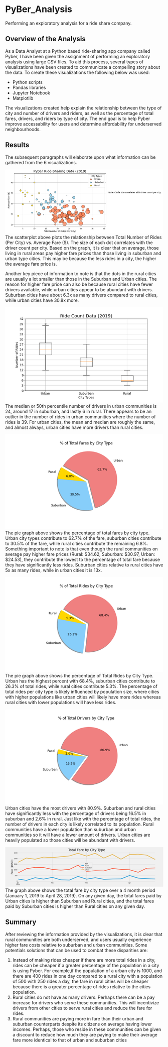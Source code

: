 # PyBer_Analysis
Performing an exploratory analysis for a ride share company.

## Overview of the Analysis
As a Data Analyst at a Python based ride-sharing app company called Pyber, I have been given the assignment of performing an exploratory analysis using large CSV files. To aid this process, several types of visualizations have been created to communicate a compelling story about the data. To create these visualizations the following below was used:
- Python scripts
- Pandas libraries
- Jupyter Notebook
- Matplotlib

The visualizations created help explain the relationship between the type of city and number of drivers and riders, as well as the percentage of total fares, drivers, and riders by type of city. The end goal is to help Pyber improve accessability for users and determine affordability for underserved neighbourhoods.

## Results
The subsequent paragraphs will elaborate upon what information can be gathered from the 6 visualizations.

![image_name](https://github.com/Mugunthan24/PyBer_Analysis/blob/main/analysis/Fig1.png)
The scatterplot above plots the relationship between Total Number of Rides (Per City) vs. Average Fare ($). The size of each dot correlates with the driver count per city. Based on the graph, it is clear that on average, those living in rural areas pay higher fare prices than those living in suburban and urban type cities. This may be because the less rides in a city, the higher the average fare price is. 

Another key piece of information to note is that the dots in the rural cities are usually a lot smaller than those in the Suburban and Urban cities. The reason for higher fare price can also be because rural cities have fewer drivers available, while urban cities appear to be abundant with drivers. Suburban cities have about 6.3x as many drivers compared to rural cities, while urban cities have 30.8x more.

![image_name](https://github.com/Mugunthan24/PyBer_Analysis/blob/main/analysis/Fig2.png)
The median or 50th percentile number of drivers in urban communities is 24, around 17 in suburban, and lastly 6 in rural. There appears to be an outlier in the number of rides in urban communities where the number of rides is 39. For urban cities, the mean and median are roughly the same, and almost always, urban cities have more drivers than rural cities. 

![image_name](https://github.com/Mugunthan24/PyBer_Analysis/blob/main/analysis/Fig3.png)
The pie graph above shows the percentage of total fares by city type. Urban city types contribute to 62.7% of the fare, suburban cities contribute to 30.5% of the fare, while rural cities contribute the remaining 6.8%. Something important to note is that even though the rural communities on average pay higher fare prices (Rural: $34.62, Suburban: $30.97, Urban: $24.53), they contribute the lowest to the percentage of total fare because they have significantly less rides. Suburban cities relative to rural cities have 5x as many rides, while in urban cities it is 13x. 

![image_name](https://github.com/Mugunthan24/PyBer_Analysis/blob/main/analysis/Fig4.png)
The pie graph above shows the percentage of Total Rides by City Type. Urban has the highest percent with 68.4%, suburban cities contribute to 26.3% of total rides, while rural cities contribute 5.3%. The percentage of total rides per city type is likely influenced by population size, where cities with higher populations like urban cities will likely have more rides whereas rural cities with lower populations will have less rides.

![image_name](https://github.com/Mugunthan24/PyBer_Analysis/blob/main/analysis/Fig5.png)
Urban cities have the most drivers with 80.9%. Suburban and rural cities have significantly less with the percentage of drivers being 16.5% in suburban and 2.6% in rural. Just like with the percentage of total rides, the number of drivers in each city is likely correlated to its population. Rural communities have a lower population than suburban and urban communities so it will have a lower amount of drivers. Urban cities are heavily populated so those cities will be abundant with drivers.

![image_name](https://github.com/Mugunthan24/PyBer_Analysis/blob/main/analysis/PyBer_fare_summary.png)
The graph above shows the total fare by city type over a 4 month period (January 1, 2019 to April 28, 2019). On any given day, the total fares paid by Urban cities is higher than Suburban and Rural cities, and the total fares paid by Suburban cities is higher than Rural cities on any given day.

## Summary
After reviewing the information provided by the visualizations, it is clear that rural communities are both underserved, and users usually experience higher fare costs relative to suburban and urban communities. Some potentials solutions that can be used to combat these disparities are:
1. Instead of making rides cheaper if there are more total rides in a city, rides can be cheaper if a greater percentage of the population in a city is using Pyber. For example,if the population of a urban city is 1000, and there are 400 rides in one day compared to a rural city with a population of 500 with 250 rides a day, the fare in rural cities will be cheaper because there is a greater percentage of rides relative to the cities population.
2. Rural cities do not have as many drivers. Perhaps there can be a pay increase for drivers who serve these communities. This will incentivize drivers from other cities to serve rural cities and reduce the fare for rides.
3. Rural communities are paying more in fare than their urban and suburban counterparts despite its citizens on average having lower incomes. Perhaps, those who reside in these communities can be given a discount to reduce how much they are paying to make their average fare more identical to that of urban and suburban cities